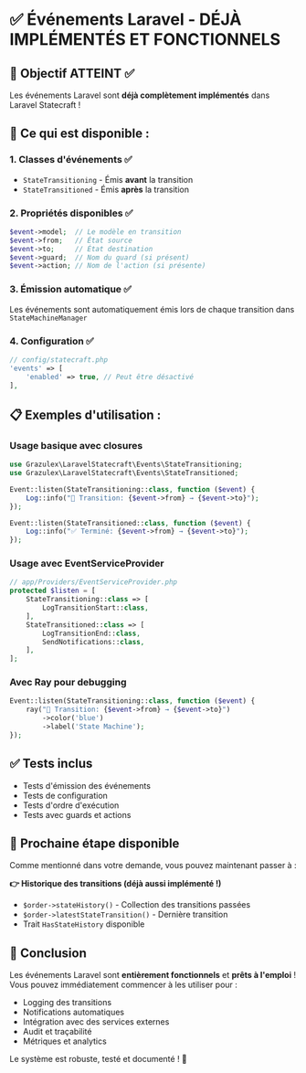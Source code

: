 # ✅ Événements Laravel - DÉJÀ IMPLÉMENTÉS ET FONCTIONNELS

## 🎯 Objectif ATTEINT ✅

Les événements Laravel sont **déjà complètement implémentés** dans Laravel Statecraft ! 

## 🔧 Ce qui est disponible :

### 1. **Classes d'événements** ✅
- `StateTransitioning` - Émis **avant** la transition
- `StateTransitioned` - Émis **après** la transition  

### 2. **Propriétés disponibles** ✅
```php
$event->model;  // Le modèle en transition
$event->from;   // État source
$event->to;     // État destination
$event->guard;  // Nom du guard (si présent)
$event->action; // Nom de l'action (si présente)
```

### 3. **Émission automatique** ✅
Les événements sont automatiquement émis lors de chaque transition dans `StateMachineManager`

### 4. **Configuration** ✅
```php
// config/statecraft.php
'events' => [
    'enabled' => true, // Peut être désactivé
],
```

## 📋 Exemples d'utilisation :

### Usage basique avec closures
```php
use Grazulex\LaravelStatecraft\Events\StateTransitioning;
use Grazulex\LaravelStatecraft\Events\StateTransitioned;

Event::listen(StateTransitioning::class, function ($event) {
    Log::info("🔄 Transition: {$event->from} → {$event->to}");
});

Event::listen(StateTransitioned::class, function ($event) {
    Log::info("✅ Terminé: {$event->from} → {$event->to}");
});
```

### Usage avec EventServiceProvider
```php
// app/Providers/EventServiceProvider.php
protected $listen = [
    StateTransitioning::class => [
        LogTransitionStart::class,
    ],
    StateTransitioned::class => [
        LogTransitionEnd::class,
        SendNotifications::class,
    ],
];
```

### Avec Ray pour debugging
```php
Event::listen(StateTransitioning::class, function ($event) {
    ray("🔄 Transition: {$event->from} → {$event->to}")
        ->color('blue')
        ->label('State Machine');
});
```

## ✅ Tests inclus
- Tests d'émission des événements
- Tests de configuration
- Tests d'ordre d'exécution
- Tests avec guards et actions

## 🚀 Prochaine étape disponible

Comme mentionné dans votre demande, vous pouvez maintenant passer à :

**👉 Historique des transitions (déjà aussi implémenté !)**
- `$order->stateHistory()` - Collection des transitions passées
- `$order->latestStateTransition()` - Dernière transition
- Trait `HasStateHistory` disponible

## 🎉 Conclusion

Les événements Laravel sont **entièrement fonctionnels** et **prêts à l'emploi** ! Vous pouvez immédiatement commencer à les utiliser pour :

- Logging des transitions
- Notifications automatiques
- Intégration avec des services externes
- Audit et traçabilité
- Métriques et analytics

Le système est robuste, testé et documenté ! 🎯
